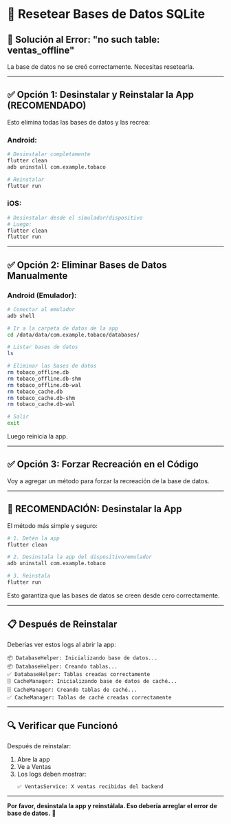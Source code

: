 # 🔧 Resetear Bases de Datos SQLite

## 🎯 **Solución al Error: "no such table: ventas_offline"**

La base de datos no se creó correctamente. Necesitas resetearla.

---

## ✅ **Opción 1: Desinstalar y Reinstalar la App (RECOMENDADO)**

Esto elimina todas las bases de datos y las recrea:

### **Android:**
```bash
# Desinstalar completamente
flutter clean
adb uninstall com.example.tobaco

# Reinstalar
flutter run
```

### **iOS:**
```bash
# Desinstalar desde el simulador/dispositivo
# Luego:
flutter clean
flutter run
```

---

## ✅ **Opción 2: Eliminar Bases de Datos Manualmente**

### **Android (Emulador):**

```bash
# Conectar al emulador
adb shell

# Ir a la carpeta de datos de la app
cd /data/data/com.example.tobaco/databases/

# Listar bases de datos
ls

# Eliminar las bases de datos
rm tobaco_offline.db
rm tobaco_offline.db-shm
rm tobaco_offline.db-wal
rm tobaco_cache.db
rm tobaco_cache.db-shm
rm tobaco_cache.db-wal

# Salir
exit
```

Luego reinicia la app.

---

## ✅ **Opción 3: Forzar Recreación en el Código**

Voy a agregar un método para forzar la recreación de la base de datos.

---

## 🚀 **RECOMENDACIÓN: Desinstalar la App**

El método más simple y seguro:

```bash
# 1. Detén la app
flutter clean

# 2. Desinstala la app del dispositivo/emulador
adb uninstall com.example.tobaco

# 3. Reinstala
flutter run
```

Esto garantiza que las bases de datos se creen desde cero correctamente.

---

## 📋 **Después de Reinstalar**

Deberías ver estos logs al abrir la app:

```
📦 DatabaseHelper: Inicializando base de datos...
📦 DatabaseHelper: Creando tablas...
✅ DatabaseHelper: Tablas creadas correctamente
🗄️ CacheManager: Inicializando base de datos de caché...
🗄️ CacheManager: Creando tablas de caché...
✅ CacheManager: Tablas de caché creadas correctamente
```

---

## 🔍 **Verificar que Funcionó**

Después de reinstalar:

1. Abre la app
2. Ve a Ventas
3. Los logs deben mostrar:
   ```
   ✅ VentasService: X ventas recibidas del backend
   ```

---

**Por favor, desinstala la app y reinstálala. Eso debería arreglar el error de base de datos.** 🔧

